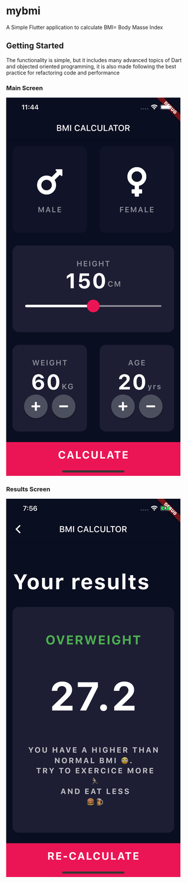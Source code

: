 # mybmi

A Simple Flutter application to calculate BMI= Body Masse Index

## Getting Started

The functionality is simple, but it includes many advanced topics of Dart and objected oriented programming, it is also made following the best practice for refactoring code and performance

### Main Screen
![Image of myBMI Home page](https://github.com/nouhben/myBMI/blob/master/images/main.png)

### Results Screen
![Image of myBMI Results page](https://github.com/nouhben/myBMI/blob/master/images/result.png)
